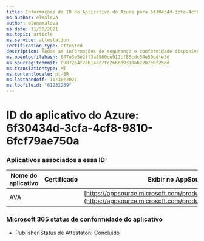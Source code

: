 ```yaml
---
title: Informações da ID do Aplicativo do Azure para 6f30434d-3cfa-4cf8-9810-6fcf79ae750a
ms.author: elmalova
author: elenamalova
ms.date: 11/30/2021
ms.topic: article
ms.service: attestation
certification_type: attested
description: Todas as informações de segurança e conformidade disponíveis para 6f30434d-3cfa-4cf8-9810-6fcf79ae750a.
ms.openlocfilehash: 647e3e5e2ff3a8960ce912cf86cdc54e50ddfe3d
ms.sourcegitcommit: 0987264f7eb14ac7fc2666d9310ab2707e0f25ad
ms.translationtype: MT
ms.contentlocale: pt-BR
ms.lasthandoff: 11/30/2021
ms.locfileid: "61232269"
---
```

# <a name="azure-app-id-6f30434d-3cfa-4cf8-9810-6fcf79ae750a"></a>ID do aplicativo do Azure: 6f30434d-3cfa-4cf8-9810-6fcf79ae750a


### <a name="apps-associated-with-this-id"></a>Aplicativos associados a essa ID:
| **Nome do aplicativo** | **Certificado** | **Exibir no AppSource** |
|--------------|---------------|-----------------------|
| [AVA](https://docs.microsoft.com/microsoft-365-app-certification/forward/WA104381883) |  | [https://appsource.microsoft.com/product/office/WA104381883](https://appsource.microsoft.com/product/office/WA104381883) |

### <a name="microsoft-365-app-compliance-status"></a>Microsoft 365 status de conformidade do aplicativo
- Publisher Status de Attestaton: Concluído
